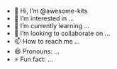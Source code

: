 - 👋 Hi, I’m @awesome-kits
- 👀 I’m interested in ...
- 🌱 I’m currently learning ...
- 💞️ I’m looking to collaborate on ...
- 📫 How to reach me ...
- 😄 Pronouns: ...
- ⚡ Fun fact: ...

<!---
awesome-kits/awesome-kits is a ✨ special ✨ repository because its `README.md` (this file) appears on your GitHub profile.
You can click the Preview link to take a look at your changes.
--->
